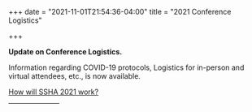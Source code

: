 +++
date = "2021-11-01T21:54:36-04:00"
title = "2021 Conference Logistics"

+++

**Update on Conference Logistics.**  

Information regarding COVID-19 protocols, Logistics for in-person and virtual attendees, etc., is now available.  

<a href="https://ssha.org/news/" target="_blank">How will SSHA 2021 work?</a>
<hr width="100">